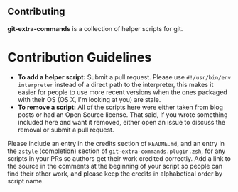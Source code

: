 ## Contributing

**git-extra-commands** is a collection of helper scripts for git.

# Contribution Guidelines

- **To add a helper script:** Submit a pull request. Please use `#!/usr/bin/env interpreter` instead of a direct path to the interpreter, this makes it easier for people to use more recent versions when the ones packaged with their OS (OS X, I'm looking at you) are stale.
- **To remove a script:** All of the scripts here were either taken from blog posts or had an Open Source license. That said, if you wrote something included here and want it removed, either open an issue to discuss the removal or submit a pull request.

Please include an entry in the credits section of `README.md`, and an entry in the `zstyle` (completion) section of `git-extra-commands.plugin.zsh`, for any scripts in your PRs so authors get their work credited correctly. Add a link to the source in the comments at the beginning of your script so people can find their other work, and please keep the credits in alphabetical order by script name.

